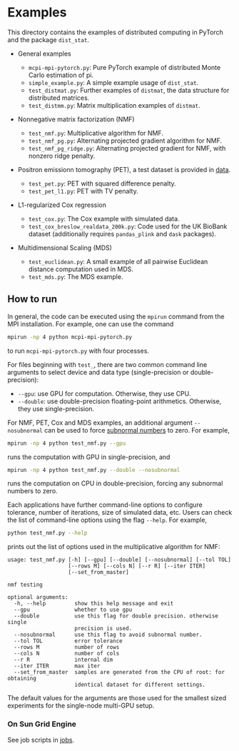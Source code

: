 # Examples
This directory contains the examples of distributed computing in PyTorch and the package `dist_stat`.

- General examples
    - `mcpi-mpi-pytorch.py`: Pure PyTorch example of distributed Monte Carlo estimation of pi. 
    - `simple_example.py`: A simple example usage of `dist_stat`.
    - `test_distmat.py`: Further examples of `distmat`, the data structure for distributed matrices.
    - `test_distmm.py`: Matrix multiplication examples of `distmat`. 

- Nonnegative matrix factorization (NMF)
    - `test_nmf.py`: Multiplicative algorithm for NMF.
    - `test_nmf_pg.py`: Alternating projected gradient algorithm for NMF.
    - `test_nmf_pg_ridge.py`: Alternating projected gradient for NMF, with nonzero ridge penalty.
- Positron emissionn tomography (PET), a test dataset is provided in [data](../data).
    - `test_pet.py`: PET with squared difference penalty.
    - `test_pet_l1.py`: PET with TV penalty.
- L1-regularized Cox regression
    - `test_cox.py`: The Cox example with simulated data.
    - `test_cox_breslow_realdata_200k.py`: Code used for the UK BioBank dataset (additionally requires `pandas_plink` and `dask` packages).
- Multidimensional Scaling (MDS)
    - `test_euclidean.py`: A small example of all pairwise Euclidean distance computation used in MDS.
    - `test_mds.py`: The MDS example.
    
## How to run
In general, the code can be executed using the `mpirun` command from the MPI installation. For example, one can use the command 
```sh
mpirun -np 4 python mcpi-mpi-pytorch.py
```
to run `mcpi-mpi-pytorch.py` with four processes. 

For files beginning with `test_`, there are two common command line arguments to select device and data type (single-precision or double-precision):

- `--gpu`: use GPU for computation. Otherwise, they use CPU.
- `--double`: use double-precision floating-point arithmetics. Otherwise, they use single-precision.

For NMF, PET, Cox and MDS examples, an additional argument `--nosubnormal` can be used to force [subnormal numbers](https://en.wikipedia.org/wiki/Denormal_number) to zero.
For example, 
```sh
mpirun -np 4 python test_nmf.py --gpu
```
runs the computation with GPU in single-precision, and 
```sh
mpirun -np 4 python test_nmf.py --double --nosubnormal
```
runs the computation on CPU in double-precision, forcing any subnormal numbers to zero. 

Each applications have further command-line options to configure tolerance, number of iterations, size of simulated data, etc. 
Users can check the list of command-line options using the flag `--help`. For example, 
```sh 
python test_nmf.py --help
```
prints out the list of options used in the multiplicative algorithm for NMF:
```
usage: test_nmf.py [-h] [--gpu] [--double] [--nosubnormal] [--tol TOL]
                   [--rows M] [--cols N] [--r R] [--iter ITER]
                   [--set_from_master]

nmf testing

optional arguments:
  -h, --help         show this help message and exit
  --gpu              whether to use gpu
  --double           use this flag for double precision. otherwise single
                     precision is used.
  --nosubnormal      use this flag to avoid subnormal number.
  --tol TOL          error tolerance
  --rows M           number of rows
  --cols N           number of cols
  --r R              internal dim
  --iter ITER        max iter
  --set_from_master  samples are generated from the CPU of root: for obtaining
                     identical dataset for different settings.
```
The default values for the arguments are those used for the smallest sized experiments for the single-node multi-GPU setup.

### On Sun Grid Engine
See job scripts in [jobs](../jobs).


